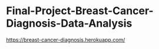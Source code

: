 # Final-Project-Breast-Cancer-Diagnosis-Data-Analysis

https://breast-cancer-diagnosis.herokuapp.com/
